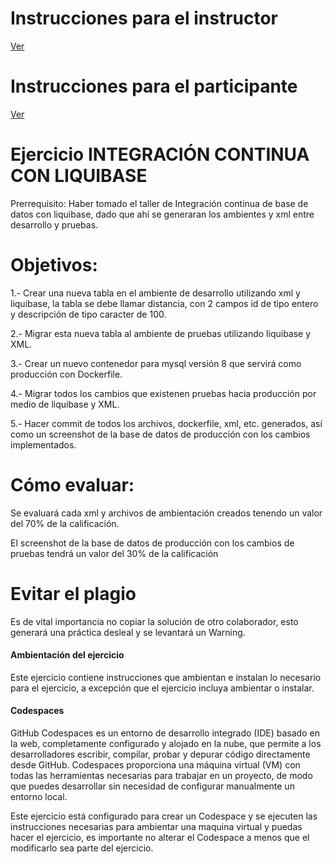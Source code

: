 # **Instrucciones para el instructor**
[Ver](Instrucciones/Readme_instructor.md)


# **Instrucciones para el participante**
[Ver](Instrucciones/Readme_participante.md)



# **Ejercicio INTEGRACIÓN CONTINUA CON LIQUIBASE**

Prerrequisito: Haber tomado el taller de Integración continua de base de datos con liquibase, dado que ahí se generaran los ambientes y xml entre desarrollo y pruebas.

# **Objetivos:**
1.- Crear una nueva tabla en el ambiente de desarrollo utilizando xml y liquibase, la tabla se debe llamar distancia, con 2 campos id de tipo entero y descripción de tipo caracter de 100.

2.- Migrar esta nueva tabla al ambiente de pruebas utilizando liquibase y XML.

3.- Crear un nuevo contenedor para mysql versión 8 que servirá como producción con Dockerfile.

4.- Migrar todos los cambios que existenen pruebas hacia producción por medio de liquibase y XML.

5.- Hacer commit de todos los archivos, dockerfile, xml, etc. generados, así como un screenshot de la base de datos de producción con los cambios implementados.

# **Cómo evaluar:**
Se evaluará cada xml y archivos de ambientación creados tenendo un valor del 70% de la calificación.

El screenshot de la base de datos de producción con los cambios de pruebas tendrá un valor del 30% de la calificación

# Evitar el plagio
Es de vital importancia no copiar la solución de otro colaborador, esto generará una práctica desleal y se levantará un Warning.


#### Ambientación del ejercicio 
Este ejercicio contiene instrucciones que ambientan e instalan lo necesario para el ejercicio, a excepción que el ejercicio incluya ambientar o instalar.


#### Codespaces

GitHub Codespaces es un entorno de desarrollo integrado (IDE) basado en la web, completamente configurado y alojado en la nube, que permite a los desarrolladores escribir, compilar, probar y depurar código directamente desde GitHub. Codespaces proporciona una máquina virtual (VM) con todas las herramientas necesarias para trabajar en un proyecto, de modo que puedes desarrollar sin necesidad de configurar manualmente un entorno local.

Este ejercicio está configurado para crear un Codespace y se ejecuten las instrucciones necesarias para ambientar una maquina virtual y puedas hacer el ejercicio, es importante no alterar el Codespace a menos que el modificarlo sea parte del ejercicio.
